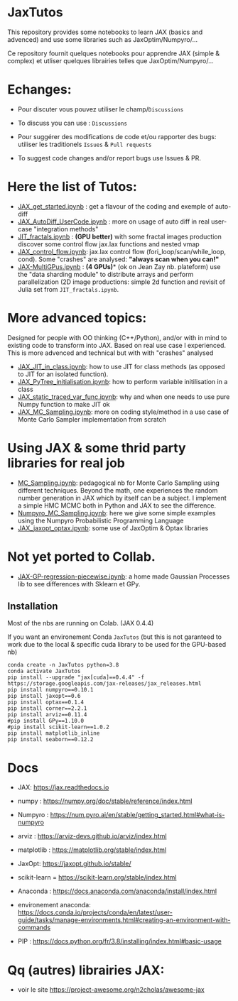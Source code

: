 # JaxTutos
This repository provides some notebooks to learn JAX (basics and advenced) and use some libraries such as JaxOptim/Numpyro/...

Ce repository fournit quelques notebooks pour apprendre JAX (simple & complex) et utliser quelques librairies telles que JaxOptim/Numpyro/...

# Echanges: 
- Pour discuter vous pouvez utiliser le champ/`Discussions`
- To discuss you can use :  `Discussions`

- Pour suggérer des modifications de code et/ou rapporter des bugs: utiliser les traditionels `Issues` & `Pull requests`
- To suggest code changes and/or report bugs use Issues & PR.

# Here the list of Tutos:
- [JAX_get_started.ipynb](./JAX_get_started.ipynb) : get a flavour of the coding and exemple of auto-diff
- [JAX_AutoDiff_UserCode.ipynb](./JAX_AutoDiff_UserCode.ipynb) : more on usage of auto diff in  real user-case "integration methods"  
- [JIT_fractals.ipynb](./JIT_fractals.ipynb) : **(GPU better)** with some fractal images production discover some control flow jax.lax functions and nested vmap
- [JAX_control_flow.ipynb](./JAX_control_flow.ipynb): jax.lax control flow (fori_loop/scan/while_loop, cond). Some "crashes" are analysed: **"always scan when you can!"**
- [JAX-MultiGPus.ipynb](./JAX-MultiGPus.ipynb) : **(4 GPUs)*** (ok on Jean Zay nb. plateform) use the "data sharding module" to distribute arrays and perform parallelization (2D image productions: simple 2d function and revisit of Julia set from `JIT_fractals.ipynb`.
# More advanced topics:
Designed for people with OO thinking (C++/Python), and/or with in mind  to existing code to transform into JAX. Based on real use case I experienced. This is more advenced and technical but with with "crashes" analysed
- [JAX_JIT_in_class.ipynb](./JAX_JIT_in_class.ipynb): how to use JIT for class methods (as opposed to JIT for an isolated function). 
- [JAX_PyTree_initialisation.ipynb](./JAX_PyTree_initialisation.ipynb): how to perform variable initilisation in a class
- [JAX_static_traced_var_func.ipynb](./JAX_static_traced_var_func.ipynb): why and when one needs to use pure Numpy function to make JIT ok
- [JAX_MC_Sampling.ipynb](./JAX_MC_Sampling.ipynb): more on coding style/method in a use case of Monte Carlo Sampler implementation from scratch
# Using JAX & some thrid party libraries for real job
- [MC_Sampling.ipynb](./MC_Sampling.ipynb): pedagogical nb for Monte Carlo Sampling using different techniques. Beyond the math, one experiences the random number generation in JAX which by itself can be a subject. I implement a simple HMC MCMC both in Python and JAX to see the difference.
- [Numpyro_MC_Sampling.ipynb](./Numpyro_MC_Sampling.ipynb): here we give some simple examples using the Numpyro Probabilistic Programming Language
- [JAX_jaxopt_optax.ipynb](./JAX_jaxopt_optax.ipynb): some use of JaxOptim & Optax libraries


# Not yet ported to Collab.

- [JAX-GP-regression-piecewise.ipynb](./JAX-GP-regression-piecewise.ipynb): a home made Gaussian Processes lib to see differences with Sklearn et GPy.


## Installation
Most of the nbs are running on Colab. (JAX 0.4.4) 

If you want an environement Conda `JaxTutos` (but this is not garanteed to work due to the local & specific cuda library to be used for the GPU-based nb)
```
conda create -n JaxTutos python=3.8
conda activate JaxTutos
pip install --upgrade "jax[cuda]==0.4.4" -f https://storage.googleapis.com/jax-releases/jax_releases.html
pip install numpyro==0.10.1
pip install jaxopt==0.6
pip install optax==0.1.4
pip install corner==2.2.1
pip install arviz==0.11.4
#pip install GPy==1.10.0
#pip install scikit-learn==1.0.2
pip install matplotlib_inline
pip install seaborn==0.12.2
```
# Docs
- JAX: https://jax.readthedocs.io
- numpy : https://numpy.org/doc/stable/reference/index.html
- Numpyro : https://num.pyro.ai/en/stable/getting_started.html#what-is-numpyro
- arviz : https://arviz-devs.github.io/arviz/index.html
- matplotlib : https://matplotlib.org/stable/index.html
- JaxOpt: https://jaxopt.github.io/stable/
- scikit-learn = https://scikit-learn.org/stable/index.html

- Anaconda : https://docs.anaconda.com/anaconda/install/index.html
- environement anaconda: https://docs.conda.io/projects/conda/en/latest/user-guide/tasks/manage-environments.html#creating-an-environment-with-commands
- PIP : https://docs.python.org/fr/3.8/installing/index.html#basic-usage

# Qq (autres) librairies JAX: 
- voir le site https://project-awesome.org/n2cholas/awesome-jax 
